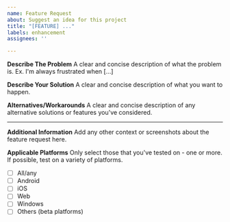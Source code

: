 ```yaml
---
name: Feature Request
about: Suggest an idea for this project
title: "[FEATURE] ..."
labels: enhancement
assignees: ''

---
```


**Describe The Problem**
A clear and concise description of what the problem is. Ex. I'm always frustrated when [...]

**Describe Your Solution**
A clear and concise description of what you want to happen.

**Alternatives/Workarounds**
A clear and concise description of any alternative solutions or features you've considered.

---

**Additional Information**
Add any other context or screenshots about the feature request here.

**Applicable Platforms**
Only select those that you've tested on - one or more. If possible, test on a variety of platforms.

 - [ ] All/any
 - [ ] Android
 - [ ] iOS
 - [ ] Web
 - [ ] Windows
 - [ ] Others (beta platforms)
